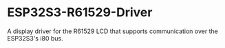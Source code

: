 # ESP32S3-R61529-Driver
A display driver for the R61529 LCD that supports communication over the ESP32S3's i80 bus. 
